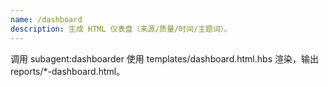 ```yaml
---
name: /dashboard
description: 生成 HTML 仪表盘（来源/质量/时间/主题词）。
---
```

调用 subagent:dashboarder 使用 templates/dashboard.html.hbs 渲染，输出 reports/*-dashboard.html。
